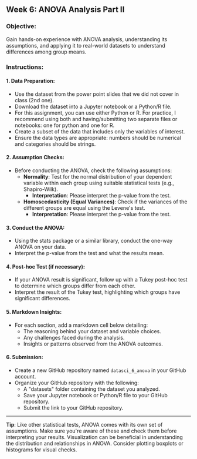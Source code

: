 ## **Week 6: ANOVA Analysis Part II**

### **Objective**: 
Gain hands-on experience with ANOVA analysis, understanding its assumptions, and applying it to real-world datasets to understand differences among group means.

### **Instructions**:

#### **1. Data Preparation:**
- Use the dataset from the power point slides that we did not cover in class (2nd one).
- Download the dataset into a Jupyter notebook or a Python/R file.
- For this assignment, you can use either Python or R. For practice, I recommend using both and having/submitting two separate files or notebooks: one for python and one for R.
- Create a subset of the data that includes only the variables of interest.
- Ensure the data types are appropriate: numbers should be numerical and categories should be strings.

#### **2. Assumption Checks:**
- Before conducting the ANOVA, check the following assumptions:
  - **Normality**: Test for the normal distribution of your dependent variable within each group using suitable statistical tests (e.g., Shapiro-Wilk). 
    - **Interpretation**: Please interpret the p-value from the test.
  - **Homoscedasticity (Equal Variances)**: Check if the variances of the different groups are equal using the Levene's test.
    - **Interpretation**: Please interpret the p-value from the test.

#### **3. Conduct the ANOVA:**
- Using the stats package or a similar library, conduct the one-way ANOVA on your data.
- Interpret the p-value from the test and what the results mean.

#### **4. Post-hoc Test (if necessary):**
- If your ANOVA result is significant, follow up with a Tukey post-hoc test to determine which groups differ from each other.
- Interpret the result of the Tukey test, highlighting which groups have significant differences.

#### **5. Markdown Insights:**
- For each section, add a markdown cell below detailing:
  - The reasoning behind your dataset and variable choices.
  - Any challenges faced during the analysis.
  - Insights or patterns observed from the ANOVA outcomes.

#### **6. Submission**:
- Create a new GitHub repository named `datasci_6_anova` in your GitHub account.
- Organize your GitHub repository with the following:
  - A "datasets" folder containing the dataset you analyzed.
  - Save your Jupyter notebook or Python/R file to your GitHub repository.
  - Submit the link to your GitHub repository.

---
**Tip**: Like other statistical tests, ANOVA comes with its own set of assumptions. Make sure you're aware of these and check them before interpreting your results. Visualization can be beneficial in understanding the distribution and relationships in ANOVA. Consider plotting boxplots or histograms for visual checks.